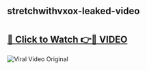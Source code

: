## stretchwithvxox-leaked-video 

# <h2><a href="http://freeplayer.one?title=stretchwithvxox-leaked-video&ref=21J">🔗 Click to Watch 👉🔴 VIDEO</a></h2>

<a href="http://freeplayer.one?title=stretchwithvxox-leaked-video&ref=21J" rel="nofollow" data-target="animated-image.originalLink"><img src="https://i.ibb.co.com/xMMVF88/686577567.gif" alt="Viral Video Original" style="max-width: 100%; display: inline-block;" data-target="animated-image.originalImage"></a>

